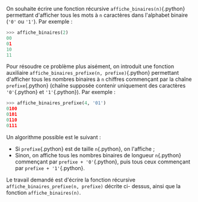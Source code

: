 On souhaite écrire une fonction récursive `affiche_binaires(n)`{.python} permettant
d'afficher tous les mots à `n` caractères dans l'alphabet binaire (`'0'` ou `'1'`). 
Par exemple :

```python
>>> affiche_binaires(2)
00
01
10
11
```

Pour résoudre ce problème plus aisément, on introduit une fonction auxiliaire
`affiche_binaires_prefixe(n, prefixe)`{.python} permettant d'afficher tous les nombres
binaires à `n` chiffres commençant par la chaîne `prefixe`{.python} (chaîne supposée
contenir uniquement des caractères `'0'`{.python} et `'1'`{.python}). Par exemple :

```python
>>> affiche_binaires_prefixe(4, '01')
0100
0101
0110
0111
```

Un algorithme possible est le suivant :

- Si `prefixe`{.python} est de taille `n`{.python}, on l'affiche ;
- Sinon, on affiche tous les nombres binaires de longueur `n`{.python} 
  commençant par `prefixe + '0'`{.python}, puis tous ceux commençant par 
  `prefixe + '1'`{.python}.

Le travail demandé est d'écrire la fonction récursive 
`affiche_binaires_prefixe(n, prefixe)` décrite ci- dessus, ainsi que la 
fonction `affiche_binaires(n)`.

